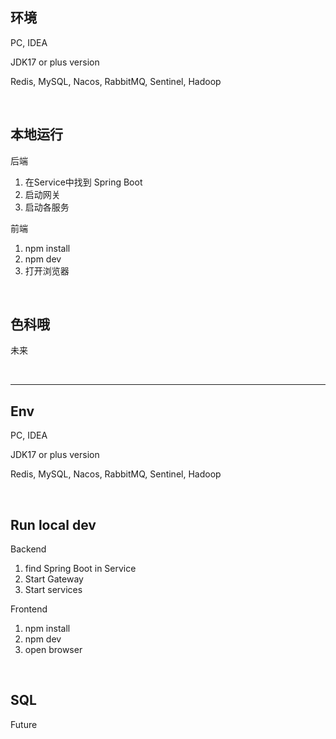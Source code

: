 ## 环境

PC, IDEA

JDK17 or plus version

Redis, MySQL, Nacos, RabbitMQ, Sentinel, Hadoop

‍

## 本地运行

后端

1. 在Service中找到 Spring Boot
2. 启动网关
3. 启动各服务

前端

1. npm install
2. npm dev
3. 打开浏览器

‍

## 色科哦

未来

‍

---

## Env

PC, IDEA

JDK17 or plus version

Redis, MySQL, Nacos, RabbitMQ, Sentinel, Hadoop

‍

## Run local dev

Backend

1. find Spring Boot in Service
2. Start Gateway
3. Start services

Frontend

1. npm install
2. npm dev
3. open browser

‍

## SQL

Future
